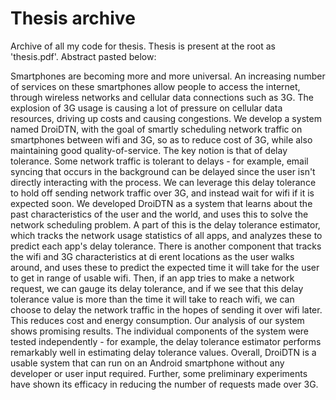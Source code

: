 # Thesis archive

Archive of all my code for thesis. Thesis is present at the root as 'thesis.pdf'. Abstract pasted below:

Smartphones are becoming more and more universal. An increasing number of services on these smartphones allow people to access the internet, through wireless networks and cellular data connections such as 3G. The explosion of 3G usage is causing a lot of pressure on cellular data resources, driving up costs and causing congestions. We develop a system named DroiDTN, with the goal of smartly scheduling network traffic on smartphones between wifi and 3G, so as to reduce cost of 3G, while also maintaining good quality-of-service. The key notion is that of delay tolerance. Some network traffic is tolerant to delays - for example, email syncing that occurs in the background can be delayed since the user isn't directly interacting with the process. We can leverage this delay tolerance to hold off sending network traffic over 3G, and instead wait for wifi if it is expected soon. We developed DroiDTN as a system that learns about the past characteristics of the user and the world, and uses this to solve the network scheduling problem. A part of this is the delay tolerance estimator, which tracks the network usage statistics of all apps, and analyzes these to predict each app's delay tolerance. There is another component that tracks the wifi and 3G characteristics at di erent locations as the user walks around, and uses these to predict the expected time it will take for the user to get in range of usable wifi. Then, if an app tries to make a network request, we can gauge its delay tolerance, and if we see that this delay tolerance value is more than the time it will take to reach wifi, we can choose to delay the network traffic in the hopes of sending it over wifi later. This reduces cost and energy consumption. Our analysis of our system shows promising results. The individual components of the system were tested independently - for example, the delay tolerance estimator performs remarkably well in estimating delay tolerance values. Overall, DroiDTN is a usable system that can run on an Android smartphone without any developer or user input required. Further, some preliminary experiments have shown its efficacy in reducing the number of requests made over 3G.


